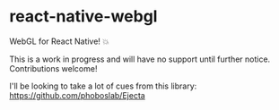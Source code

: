 # react-native-webgl
WebGL for React Native! :boom:

This is a work in progress and will have no support until further notice. Contributions welcome!

I'll be looking to take a lot of cues from this library: https://github.com/phoboslab/Ejecta

